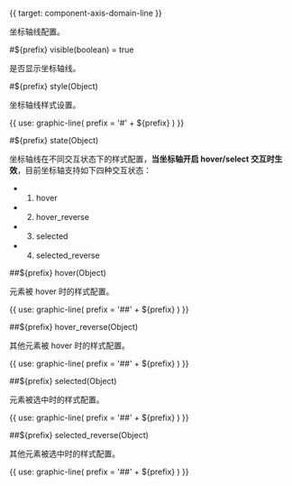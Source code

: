 {{ target: component-axis-domain-line }}

<!-- IDomainLine -->

坐标轴线配置。

#${prefix} visible(boolean) = true

是否显示坐标轴线。

#${prefix} style(Object)

坐标轴线样式设置。

{{ use: graphic-line(
  prefix = '#' + ${prefix}
) }}

#${prefix} state(Object)

坐标轴线在不同交互状态下的样式配置，**当坐标轴开启 hover/select 交互时生效**，目前坐标轴支持如下四种交互状态：

- 1.  hover
- 2.  hover_reverse
- 3.  selected
- 4.  selected_reverse

##${prefix} hover(Object)

元素被 hover 时的样式配置。

{{ use: graphic-line(
  prefix = '##' + ${prefix}
) }}

##${prefix} hover_reverse(Object)

其他元素被 hover 时的样式配置。

{{ use: graphic-line(
  prefix = '##' + ${prefix}
) }}

##${prefix} selected(Object)

元素被选中时的样式配置。

{{ use: graphic-line(
  prefix = '##' + ${prefix}
) }}

##${prefix} selected_reverse(Object)

其他元素被选中时的样式配置。

{{ use: graphic-line(
  prefix = '##' + ${prefix}
) }}
